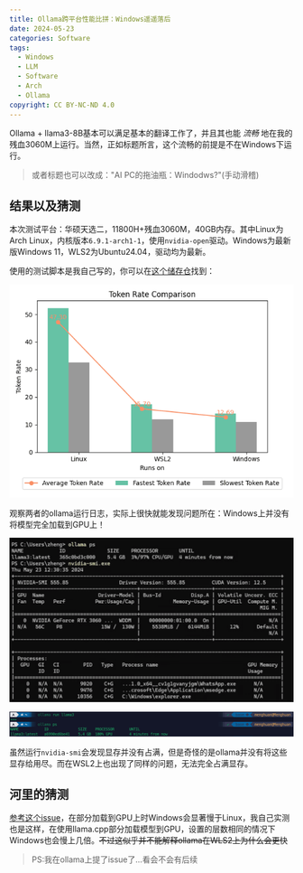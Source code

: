 ```yaml
---
title: Ollama跨平台性能比拼：Windows遥遥落后
date: 2024-05-23
categories: Software
tags:
  - Windows
  - LLM
  - Software
  - Arch
  - Ollama
copyright: CC BY-NC-ND 4.0
---
```


Ollama + llama3-8B基本可以满足基本的翻译工作了，并且其也能 _流畅_ 地在我的残血3060M上运行。当然，正如标题所言，这个流畅的前提是不在Windows下运行。

<!-- more -->

> 或者标题也可以改成："AI PC的拖油瓶：Windodws?"(手动滑稽)

## 结果以及猜测

本次测试平台：华硕天选二，11800H+残血3060M，40GB内存。其中Linux为Arch Linux，内核版本`6.9.1-arch1-1`，使用`nvidia-open`驱动。Windows为最新版Windows 11，WLS2为Ubuntu24.04，驱动均为最新。

使用的测试脚本是我自己写的，你可以在[这个储存仓](https://github.com/Menghuan1918/Useful-Tools?tab=readme-ov-file)找到：

![Winows这效率...](../images/13/plot.png)

观察两者的ollama运行日志，实际上很快就能发现问题所在：Windows上并没有将模型完全加载到GPU上！

![Windows](../images/13/Win.png)

![Linux](../images/13/Linux.png)

虽然运行`nvidia-smi`会发现显存并没有占满，但是奇怪的是ollama并没有将这些显存给用尽。而在WSL2上也出现了同样的问题，无法完全占满显存。

## 河里的猜测

[参考这个issue](https://github.com/ggerganov/llama.cpp/issues/6442)，在部分加载到GPU上时Windows会显著慢于Linux，我自己实测也是这样，在使用llama.cpp部分加载模型到GPU，设置的层数相同的情况下Windows也会慢上几倍。~~不过这似乎并不能解释ollama在WLS2上为什么会更快~~

> PS:我在ollama上提了issue了...看会不会有后续
